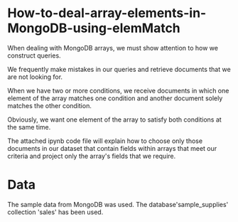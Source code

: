 # How-to-deal-array-elements-in-MongoDB-using-elemMatch
When dealing with MongoDB arrays, we must show attention to how we construct queries.

We frequently make mistakes in our queries and retrieve documents that we are not looking for.

When we have two or more conditions, we receive documents in which one element of the array matches one condition and another document solely matches the other condition.

Obviously, we want one element of the array to satisfy both conditions at the same time.

The attached ipynb code file will explain how to choose only those documents in our dataset that contain fields within arrays that meet our criteria and project only the array's fields that we require.

# Data
The sample data from MongoDB was used. The database'sample_supplies' collection 'sales' has been used.
